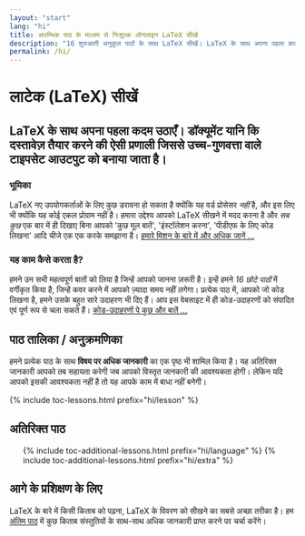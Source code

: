 ```yaml
---
layout: "start"
lang: "hi"
title: आरम्भिक पाठ के माध्यम से निःशुल्क ऑनलाइन LaTeX सीखें
description: "16 शुरुआती अनुकूल पाठों के साथ LaTeX सीखें। LaTeX के साथ अपना पहला कदम उठाएँ। डॉक्यूमेंट यानि कि दस्तावेज़ तैयार करने की ऐसी प्रणाली जिससे उच्च-गुणवत्ता वाले टाइपसेट आउटपुट को बनाया जाता है।"
permalink: /hi/
---
```


# लाटेक (LaTeX) सीखें

<h2 class="heading__introduction">LaTeX के साथ अपना पहला कदम उठाएँ। डॉक्यूमेंट यानि कि दस्तावेज़ तैयार करने की ऐसी प्रणाली जिससे उच्च-गुणवत्ता वाले टाइपसेट आउटपुट को बनाया जाता है।</h2>

<div
  class="text-columns">
  <section>
    <h3 class="text-columns__heading">भूमिका</h3>
    <p>LaTeX नए उपयोगकर्ताओं के लिए कुछ डरावना हो सकता है क्योंकि यह वर्ड प्रोसेसर <em>नहीं</em> है, और इस लिए भी क्योंकि यह कोई एकल प्रोग्राम नहीं है। हमारा उद्देश्य आपको LaTeX सीखने में मदद करना है और <em>सब कुछ</em> एक बार में ही दिखाए बिना आपको 'कुछ मूल बातें', 'इंस्टॉलेशन करना', 'पीडीएफ के लिए कोड लिखना' आदि चीजे एक एक करके समझाना है। <a href="./mission">हमारे मिशन के बारे में और अधिक जानें &hellip;</a></p>
  </section>
  <section>
    <h3 class="text-columns__heading">यह काम कैसे करता है?</h3>
      <p>हमने उन सभी महत्वपूर्ण बातों को लिया है जिन्हें आपको जानना ज़रूरी है। इन्हें हमने <em>16 छोटे पाठों</em> में वर्गीकृत किया है, जिन्हें कवर करने में आपको ज़्यादा समय नहीं लगेगा। प्रत्येक पाठ में, आपको जो कोड लिखना है, हमने उसके बहुत सारे उदाहरण भी दिए हैं। आप इस वेबसाइट में ही कोड-उदाहरणों को संपादित एवं पूर्ण रूप से चला सकते हैं। <a href="./help#examples">कोड-उदाहरणों पे कुछ और बातें &hellip;</a></p>
  </section>
</div>

<h2 class="heading__toc" id="toc">पाठ तालिका / अनुक्रमणिका</h2>

<p class="paragraph__toc">हमने प्रत्येक पाठ के साथ <b>विषय पर अधिक जानकारी</b> का एक पृष्ठ भी शामिल किया है। यह अतिरिक्त जानकारी आपको तब सहायता करेगी जब आपको विस्तृत जानकारी की आवश्यकता होगी। लेकिन यदि आपको इसकी आवश्यकता नहीं है तो यह आपके काम में बाधा नहीं बनेगी।
</p>

{% include toc-lessons.html prefix="hi/lesson" %}

<h2 class="heading__toc">अतिरिक्त पाठ</h2>
<ul class="lessons-toc">
  {% include toc-additional-lessons.html prefix="hi/language" %}
  {% include toc-additional-lessons.html prefix="hi/extra" %}
</ul>


## आगे के प्रशिक्षण के लिए

LaTeX के बारे में किसी किताब को पढ़ना, LaTeX के विवरण को सीखने का सबसे अच्छा तरीका है। हम [अंतिम पाठ](./lesson-16) में कुछ किताब संस्तुतियों के साथ-साथ अधिक जानकारी प्राप्त करने पर चर्चा करेंगे।

